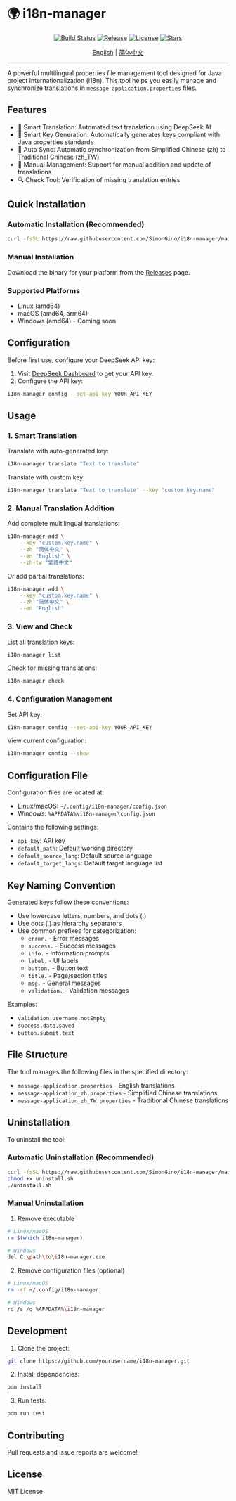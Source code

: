 # 🌍 i18n-manager

<div align="center">

[![Build Status](https://github.com/SimonGino/i18n-manager/actions/workflows/build.yml/badge.svg)](https://github.com/SimonGino/i18n-manager/actions)
[![Release](https://img.shields.io/github/v/release/SimonGino/i18n-manager?style=flat-square&logo=github&color=blue)](https://github.com/SimonGino/i18n-manager/releases/latest)
[![License](https://img.shields.io/badge/license-MIT-blue.svg?style=flat-square&logo=bookstack)](LICENSE)
[![Stars](https://img.shields.io/github/stars/SimonGino/i18n-manager?style=flat-square&logo=github)](https://github.com/SimonGino/i18n-manager/stargazers)

[English](README.md) | [简体中文](README_CN.md)

</div>

---

A powerful multilingual properties file management tool designed for Java project internationalization (i18n). This tool helps you easily manage and synchronize translations in `message-application.properties` files.

## Features

- 🤖 Smart Translation: Automated text translation using DeepSeek AI
- 🔑 Smart Key Generation: Automatically generates keys compliant with Java properties standards
- 🔄 Auto Sync: Automatic synchronization from Simplified Chinese (zh) to Traditional Chinese (zh_TW)
- 📝 Manual Management: Support for manual addition and update of translations
- 🔍 Check Tool: Verification of missing translation entries

## Quick Installation

### Automatic Installation (Recommended)

```bash
curl -fsSL https://raw.githubusercontent.com/SimonGino/i18n-manager/main/install.sh | bash
```

### Manual Installation

Download the binary for your platform from the [Releases](https://github.com/SimonGino/i18n-manager/releases/latest) page.

### Supported Platforms

- Linux (amd64)
- macOS (amd64, arm64)
- Windows (amd64) - Coming soon

## Configuration

Before first use, configure your DeepSeek API key:

1. Visit [DeepSeek Dashboard](https://platform.deepseek.com/api_keys) to get your API key.
2. Configure the API key:

```bash
i18n-manager config --set-api-key YOUR_API_KEY
```

## Usage

### 1. Smart Translation

Translate with auto-generated key:

```bash
i18n-manager translate "Text to translate"
```

Translate with custom key:

```bash
i18n-manager translate "Text to translate" --key "custom.key.name"
```

### 2. Manual Translation Addition

Add complete multilingual translations:

```bash
i18n-manager add \
    --key "custom.key.name" \
    --zh "简体中文" \
    --en "English" \
    --zh-tw "繁體中文"
```

Or add partial translations:

```bash
i18n-manager add \
    --key "custom.key.name" \
    --zh "简体中文" \
    --en "English"
```

### 3. View and Check

List all translation keys:

```bash
i18n-manager list
```

Check for missing translations:

```bash
i18n-manager check
```

### 4. Configuration Management

Set API key:

```bash
i18n-manager config --set-api-key YOUR_API_KEY
```

View current configuration:

```bash
i18n-manager config --show
```

## Configuration File

Configuration files are located at:

- Linux/macOS: `~/.config/i18n-manager/config.json`
- Windows: `%APPDATA%\i18n-manager\config.json`

Contains the following settings:

- `api_key`: API key
- `default_path`: Default working directory
- `default_source_lang`: Default source language
- `default_target_langs`: Default target language list

## Key Naming Convention

Generated keys follow these conventions:

- Use lowercase letters, numbers, and dots (.)
- Use dots (.) as hierarchy separators
- Use common prefixes for categorization:
  - `error.` - Error messages
  - `success.` - Success messages
  - `info.` - Information prompts
  - `label.` - UI labels
  - `button.` - Button text
  - `title.` - Page/section titles
  - `msg.` - General messages
  - `validation.` - Validation messages

Examples:

- `validation.username.notEmpty`
- `success.data.saved`
- `button.submit.text`

## File Structure

The tool manages the following files in the specified directory:

- `message-application.properties` - English translations
- `message-application_zh.properties` - Simplified Chinese translations
- `message-application_zh_TW.properties` - Traditional Chinese translations

## Uninstallation

To uninstall the tool:

### Automatic Uninstallation (Recommended)

```bash
curl -fsSL https://raw.githubusercontent.com/SimonGino/i18n-manager/main/uninstall.sh -o uninstall.sh
chmod +x uninstall.sh
./uninstall.sh
```

### Manual Uninstallation

1. Remove executable

```bash
# Linux/macOS
rm $(which i18n-manager)

# Windows
del C:\path\to\i18n-manager.exe
```

2. Remove configuration files (optional)

```bash
# Linux/macOS
rm -rf ~/.config/i18n-manager

# Windows
rd /s /q %APPDATA%\i18n-manager
```

## Development

1. Clone the project:

```bash
git clone https://github.com/yourusername/i18n-manager.git
```

2. Install dependencies:

```bash
pdm install
```

3. Run tests:

```bash
pdm run test
```

## Contributing

Pull requests and issue reports are welcome!

## License

MIT License